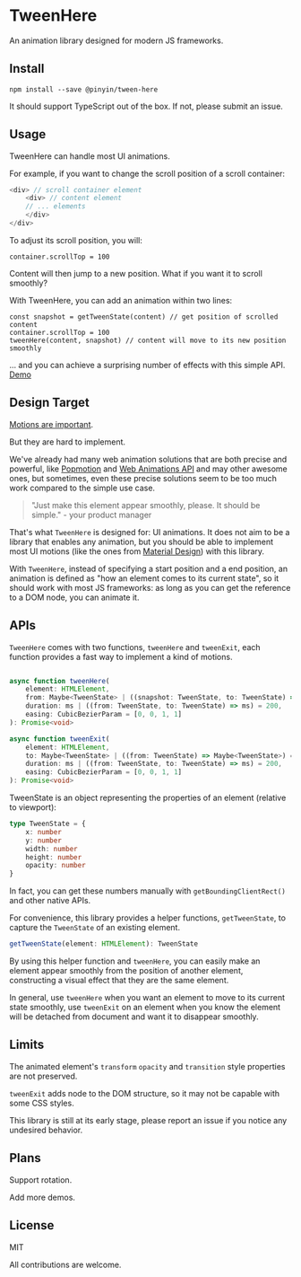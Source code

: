 # TweenHere

An animation library designed for modern JS frameworks.

## Install

`npm install --save @pinyin/tween-here`

It should support TypeScript out of the box. If not, please submit an issue.

## Usage

TweenHere can handle most UI animations. 

For example, if you want to change the scroll position of a scroll container:

```typescript jsx
<div> // scroll container element
    <div> // content element
    // ... elements
    </div>
</div>
```
To adjust its scroll position, you will:
```
container.scrollTop = 100
```
Content will then jump to a new position. What if you want it to scroll smoothly? 

With TweenHere, you can add an animation within two lines:
```
const snapshot = getTweenState(content) // get position of scrolled content
container.scrollTop = 100
tweenHere(content, snapshot) // content will move to its new position smoothly 
```

... and you can achieve a surprising number of effects with this simple API.
[Demo](http://pinyin.github.io/tween-here)

## Design Target

[Motions are important](https://material.io/guidelines/motion/material-motion.html#material-motion-why-does-motion-matter).

But they are hard to implement.

We've already had many web animation solutions that are both precise and powerful, like [Popmotion](https://popmotion.io/) and [Web Animations API](https://developer.mozilla.org/en-US/docs/Web/API/Web_Animations_API) and may other awesome ones, but sometimes, even these precise solutions seem to be too much work compared to the simple use case.

> "Just make this element appear smoothly, please. It should be simple."  - your product manager

That's what `TweenHere` is designed for: UI animations. It does not aim to be a library that enables any animation, but you should be able to implement most UI motions (like the ones from [Material Design](https://material.io/guidelines/motion/material-motion.html)) with this library.

With `TweenHere`, instead of specifying a start position and a end position, an animation is defined as "how an element comes to its current state", so it should work with most JS frameworks: as long as you can get the reference to a DOM node, you can animate it.

## APIs

`TweenHere` comes with two functions, `tweenHere` and `tweenExit`, each function provides a fast way to implement a kind of motions. 

```typescript jsx

async function tweenHere(
    element: HTMLElement,
    from: Maybe<TweenState> | ((snapshot: TweenState, to: TweenState) => Maybe<TweenState>) = nothing,
    duration: ms | ((from: TweenState, to: TweenState) => ms) = 200,
    easing: CubicBezierParam = [0, 0, 1, 1]
): Promise<void> 

async function tweenExit(
    element: HTMLElement,
    to: Maybe<TweenState> | ((from: TweenState) => Maybe<TweenState>) = nothing,
    duration: ms | ((from: TweenState, to: TweenState) => ms) = 200,
    easing: CubicBezierParam = [0, 0, 1, 1]
): Promise<void> 
```

TweenState is an object representing the properties of an element (relative to viewport):
```typescript jsx
type TweenState = {
    x: number
    y: number
    width: number
    height: number
    opacity: number
} 
```
In fact, you can get these numbers manually with `getBoundingClientRect()` and other native APIs. 

For convenience, this library provides a helper functions, `getTweenState`, to capture the `TweenState` of an existing element. 

```typescript jsx
getTweenState(element: HTMLElement): TweenState
```

By using this helper function and `tweenHere`, you can easily make an element appear smoothly from the position of another element, constructing a visual effect that they are the same element.

In general, use `tweenHere` when you want an element to move to its current state smoothly, use `tweenExit` on an element when you know the element will be detached from document and want it to disappear smoothly.

## Limits

The animated element's `transform` `opacity` and `transition` style properties are not preserved.

`tweenExit` adds node to the DOM structure, so it may not be capable with some CSS styles.

This library is still at its early stage, please report an issue if you notice any undesired behavior.

## Plans

Support rotation.

Add more demos.

## License

MIT

All contributions are welcome.
